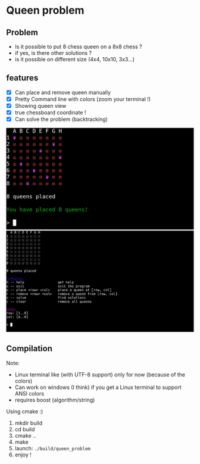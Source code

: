 # Queen problem

## Problem

- Is it possible to put 8 chess queen on a 8x8 chess ?
- if yes, is there other solutions ?
- is it possible on different size (4x4, 10x10, 3x3...)

## features

- [x] Can place and remove queen manually
- [x] Pretty Command line with colors (zoom your terminal !)
- [x] Showing queen view
- [x] true chessboard coordinate !
- [X] Can solve the problem (backtracking)

![screenshot of the program](./images/sc1.png)
![screenshot of the program](./images/sc2.png)

## Compilation

Note:

- Linux terminal like (with UTF-8 support) only for now (because of the colors)
- Can work on windows (I think) if you get a Linux terminal to support ANSI colors
- requires boost (algorithm/string)

Using cmake :)

1. mkdir build
2. cd build
3. cmake ..
4. make
5. launch: `./build/queen_problem`
6. enjoy !